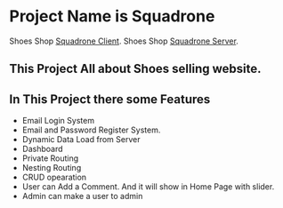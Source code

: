 # Project Name is Squadrone

Shoes Shop [Squadrone Client](https://squadrone-client.web.app/).
Shoes Shop [Squadrone Server](https://squadrone.herokuapp.com/).

## This Project All about Shoes selling website.

## In This Project there some Features
* Email Login System
* Email and Password Register System.
* Dynamic Data Load from Server
* Dashboard
* Private Routing
* Nesting Routing
* CRUD opearation
* User can Add a Comment. And it will show in Home Page with slider.
* Admin can make a user to admin
